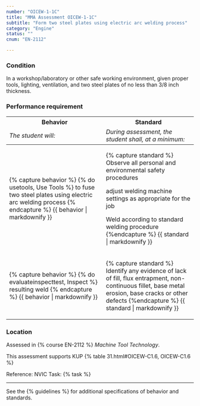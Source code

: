 ```yaml
---
number: "OICEW-1-1C"
title: "MMA Assessment OICEW-1-1C"
subtitle: "Form two steel plates using electric arc welding process"
category: "Engine"
status: ""
cnum: "EN-2112"

---
```

### Condition

In a workshop/laboratory or other safe working environment, given proper tools, lighting, ventilation, and two steel plates of no less than 3/8 inch thickness.

### Performance requirement 

<table width='100%' class='Guidelines'>
 <thead>
 <tr>
     <th class='thirty'>Behavior</th>
     <th class='seventy'>Standard</th>
 </tr>
 <tr>
     <td><em>The student will:</em></td>
     <td><em>During assessment, the student shall, at a minimum:</em></td>
 </tr>
 </thead>
 <tbody>
 

<tr><td>

{% capture behavior %}
{% do usetools, Use Tools %} to fuse two steel plates using electric arc welding process
{% endcapture %}
{{ behavior | markdownify }}

</td><td>

{% capture standard %}
Observe all personal and environmental safety procedures

adjust welding machine settings as appropriate for the job

Weld according to standard welding procedure
{%endcapture %}
{{ standard | markdownify }}

</td></tr>



<tr><td>

{% capture behavior %}
{% do evaluateinspecttest, Inspect %} resulting weld
{% endcapture %}
{{ behavior | markdownify }}

</td><td>

{% capture standard %}
Identify any evidence of lack of fill, flux entrapment, non-continuous fillet, base metal erosion, base cracks or other defects
{%endcapture %}
{{ standard | markdownify }}

</td></tr>



 </tbody>
 </table>

### Location

Assessed in  {% course  EN-2112 %}  *Machine Tool Technology*.

This assessment supports KUP {% table 31.html#OICEW-C1.6, OICEW-C1.6 %}

Reference: NVIC Task: {% task   %}

***



See the {% guidelines %} for additional specifications of behavior and standards.
